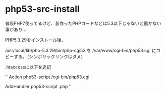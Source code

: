 # php53-src-install

普段PHP7使ってるけど、昔作ったPHPコードなどは5.3以下じゃないと動かない事があり…

PHP5.3.29をインストール後、


/usr/local/lib/php-5.3.29/bin/php-cgi53 を /var/www/cgi-bin/php53.cgi にコピーする。（シンボリックリンクはダメ）

.htaccessに以下を追記

''
Action php53-script /cgi-bin/php53.cgi

AddHandler php53-script .php
''
